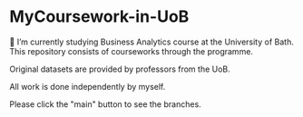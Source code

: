 # MyCoursework-in-UoB

🌱 I’m currently studying Business Analytics course at the University of Bath. This repository consists of courseworks through the programme.

Original datasets are provided by professors from the UoB.

All work is done independently by myself.

Please click the "main" button to see the branches.

